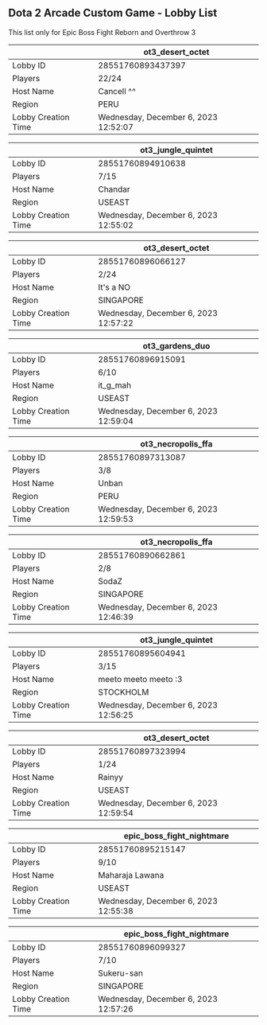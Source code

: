 ## Dota 2 Arcade Custom Game - Lobby List

This list only for Epic Boss Fight Reborn and Overthrow 3

|  | ot3_desert_octet |
| ------ | ------ |
| Lobby ID | 28551760893437397 |
| Players | 22/24 |
| Host Name | Cancell ^^ |
| Region | PERU |
| Lobby Creation Time | Wednesday, December 6, 2023 12:52:07 |


|  | ot3_jungle_quintet |
| ------ | ------ |
| Lobby ID | 28551760894910638 |
| Players | 7/15 |
| Host Name | Chandar |
| Region | USEAST |
| Lobby Creation Time | Wednesday, December 6, 2023 12:55:02 |


|  | ot3_desert_octet |
| ------ | ------ |
| Lobby ID | 28551760896066127 |
| Players | 2/24 |
| Host Name | It's a NO |
| Region | SINGAPORE |
| Lobby Creation Time | Wednesday, December 6, 2023 12:57:22 |


|  | ot3_gardens_duo |
| ------ | ------ |
| Lobby ID | 28551760896915091 |
| Players | 6/10 |
| Host Name | it_g_mah |
| Region | USEAST |
| Lobby Creation Time | Wednesday, December 6, 2023 12:59:04 |


|  | ot3_necropolis_ffa |
| ------ | ------ |
| Lobby ID | 28551760897313087 |
| Players | 3/8 |
| Host Name | Unban |
| Region | PERU |
| Lobby Creation Time | Wednesday, December 6, 2023 12:59:53 |


|  | ot3_necropolis_ffa |
| ------ | ------ |
| Lobby ID | 28551760890662861 |
| Players | 2/8 |
| Host Name | SodaZ |
| Region | SINGAPORE |
| Lobby Creation Time | Wednesday, December 6, 2023 12:46:39 |


|  | ot3_jungle_quintet |
| ------ | ------ |
| Lobby ID | 28551760895604941 |
| Players | 3/15 |
| Host Name | meeto meeto meeto :3 |
| Region | STOCKHOLM |
| Lobby Creation Time | Wednesday, December 6, 2023 12:56:25 |


|  | ot3_desert_octet |
| ------ | ------ |
| Lobby ID | 28551760897323994 |
| Players | 1/24 |
| Host Name | Rainyy |
| Region | USEAST |
| Lobby Creation Time | Wednesday, December 6, 2023 12:59:54 |


|  | epic_boss_fight_nightmare |
| ------ | ------ |
| Lobby ID | 28551760895215147 |
| Players | 9/10 |
| Host Name | Maharaja Lawana |
| Region | USEAST |
| Lobby Creation Time | Wednesday, December 6, 2023 12:55:38 |


|  | epic_boss_fight_nightmare |
| ------ | ------ |
| Lobby ID | 28551760896099327 |
| Players | 7/10 |
| Host Name | Sukeru-san |
| Region | SINGAPORE |
| Lobby Creation Time | Wednesday, December 6, 2023 12:57:26 |


